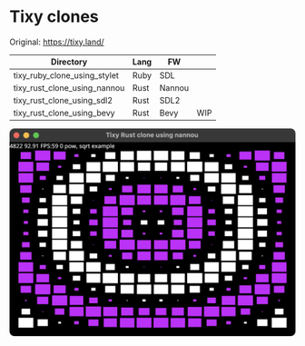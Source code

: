 # Tixy clones

Original: https://tixy.land/

| Directory                    | Lang | FW     |     |
|------------------------------|------|--------|-----|
| tixy_ruby_clone_using_stylet | Ruby | SDL    |     |
| tixy_rust_clone_using_nannou | Rust | Nannou |     |
| tixy_rust_clone_using_sdl2   | Rust | SDL2   |     |
| tixy_rust_clone_using_bevy   | Rust | Bevy   | WIP |

![Image](image.png)
